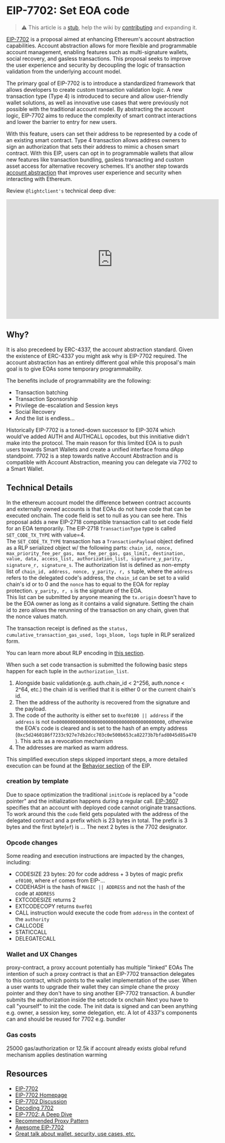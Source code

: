 # EIP-7702: Set EOA code

> :warning: This article is a [stub](https://en.wikipedia.org/wiki/Wikipedia:Stub), help the wiki by [contributing](/contributing.md) and expanding it.

[EIP-7702](https://eips.ethereum.org/EIPS/eip-7702)  is a proposal aimed at enhancing Ethereum's account abstraction capabilities. Account abstraction allows for more flexible and programmable account management, enabling features such as multi-signature wallets, social recovery, and gasless transactions. This proposal seeks to improve the user experience and security by decoupling the logic of transaction validation from the underlying account model.

The primary goal of EIP-7702 is to introduce a standardized framework that allows developers to create custom transaction validation logic. A new transaction type (Type 4) is introduced to secure and allow user-friendly wallet solutions, as well as innovative use cases that were previously not possible with the traditional account model. By abstracting the account logic, EIP-7702 aims to reduce the complexity of smart contract interactions and lower the barrier to entry for new users.

With this feature, users can set their address to be represented by a code of an existing smart contract. Type 4 transaction allows address owners to sign an authorization that sets their address to mimic a chosen smart contract.
With this EIP, users can opt in to programmable wallets that allow new features like transaction bundling, gasless transacting and custom asset access for alternative recovery schemes. It's another step towards [account abstraction](https://ethereum.org/en/roadmap/account-abstraction/) that improves user experience and security when interacting with Ethereum.

Review `@lightclient's` technical deep dive:

<!-- markdownlint-disable-next-line MD033 -->
<iframe width="560" height="315" src="https://www.youtube.com/embed/_k5fKlKBWV4?si=Y4DehqLu5fpT7-a3" title="YouTube video player" frameborder="0" allow="accelerometer; autoplay; clipboard-write; encrypted-media; gyroscope; picture-in-picture; web-share" referrerpolicy="strict-origin-when-cross-origin" allowfullscreen></iframe>

## Why?

It is also precedeed by ERC-4337, the account abstraction standard.
Given the existence of ERC-4337 you might ask why is EIP-7702 required. The account abstraction has an entirely different goal while this proposal's main goal is to give EOAs some temporary programmability.

The benefits include of programmability are the following:
- Transaction batching
- Transaction Sponsorship
- Privilege de-escalation and Session keys 
- Social Recovery
- And the list is endless...

<!-- TODO 5806 -->
Historically EIP-7702 is a toned-down successor to EIP-3074 which would've added AUTH and AUTHCALL opcodes, but this innitiative didn't make into the protocol.
The main reason for this limited EOA is to push users towards Smart Wallets and create a unified interface froma dApp standpoint.
7702 is a step towards native Account Abstraction and is compatible with Account Abstraction, meaning you can delegate via 7702 to a Smart Wallet.

## Technical Details

In the ethereum account model the difference between contract accounts and externally owned accounts is that EOAs do not have code that can be executed onchain. The code field is set to null as you can see here.
This proposal adds a new EIP-2718 compatible transaction call to set code field for an EOA temporarily.
The EIP-2718 `TransactionType` type is called `SET_CODE_TX_TYPE` with value=4.  
The `SET_CODE_TX_TYPE` transaction has a `TransactionPayload` object defined as a RLP serialized object w/ the following parts:
`chain_id, nonce, max_priority_fee_per_gas, max_fee_per_gas, gas_limit, destination, value, data, access_list, authorization_list, signature_y_parity, signature_r, signature_s`.
The authorization list is defined as non-empty list of `chain_id, address, nonce, y_parity, r, s` tuple, where the `address` refers to the delegated code's address, the `chain_id` can be set to a valid chain's id or to 0 and the `nonce` has to equal to the EOA for replay protection.
`y_parity, r, s` is the signature of the EOA.  
This list can be submitted by anyone meaning the `tx.origin` doesn't have to be the EOA owner as long as it contains a valid signature. Setting the chain id to zero allows the rerunning of the transaction on any chain, given that the nonce values match.

The transaction receipt is defined as the `status, cumulative_transaction_gas_used, logs_bloom, logs` tuple in RLP seralized form.

You can learn more about RLP encoding in [this section](https://epf.wiki/#/wiki/EL/RLP).

<!-- TODO Add nonce i.e. first check for transaction then for each auth item nonce has to be incremented otherwise fail -->
When such a set code transaction is submitted the following basic steps happen for each tuple in the `authorization_list`.
1. Alongside basic validation(e.g. auth.chain_id < 2^256, auth.nonce < 2^64, etc.) the chain id is verified that it is either 0 or the current chain's id.
2. Then the address of the authority is recovered from the signature and the payload.
3. The code of the authority is either set to `0xef0100 || address` if the `address` is not `0x0000000000000000000000000000000000000000`, otherwise the EOA's code is cleared and is set to the hash of an empty address (`0xc5d2460186f7233c927e7db2dcc703c0e500b653ca82273b7bfad8045d85a470`). This acts as a revocation mechanism
4. The addresses are marked as warm address.

This simplified execution steps skipped important steps, a more detailed execution can be found at the [Behavior section](https://eips.ethereum.org/EIPS/eip-7702#behavior) of the EIP.


### creation by template

<!-- TODO Image w/ structure -->
Due to space optimization the traditional `initCode` is replaced by a "code pointer" and the initialization happens during a regular call.
[EIP-3607](https://eips.ethereum.org/EIPS/eip-3607) specifies that an account with deployed code cannot originate transactions.
To work around this the `code` field gets populated with the address of the delegated contract and a prefix which is 23 bytes in total.
The prefix is 3 bytes and the first byte(`ef`) is ...
The next 2 bytes is the 7702 designator.

### Opcode changes

Some reading and execution instructions are impacted by the changes, including:
  - CODESIZE 23 bytes: 20 for code address + 3 bytes of magic prefix `ef0100`, where `ef` comes from EIP-...
  - CODEHASH is the hash of `MAGIC || ADDRESS` and not the hash of the code at `ADDRESS`
  - EXTCODESIZE returns 2
  - EXTCODECOPY returns `0xef01`
  - CALL instruction would execute the code from `address` in the context of the `authority`
  - CALLCODE
  - STATICCALL
  - DELEGATECALL

### Wallet and UX Changes

proxy-contract, a proxy account potentially has multiple "linked" EOAs
The intention of such a proxy contract is that an EIP-7702 transaction delegates to this contract, which points to the wallet implementation of the user. When a user wants to upgrade their wallet they can simple chane the proxy pointer and they don't have to sing another EIP-7702 transaction.
A bundler submits the authorization inside the setcode tx onchain 
Next you have to call "yourself" to init the code. The init data is signed and can been anything e.g. owner, a session key, some delegation, etc.
A lot of 4337's components can and should be reused for 7702 e.g. bundler

### Gas costs

25000 gas/authorization or 12.5k if account already exists
global refund mechanism applies
destination warming

## Resources

- [EIP-7702](https://eips.ethereum.org/EIPS/eip-7702)
- [EIP-7702 Homepage](https://eip7702.io/)
- [EIP-7702 Discussion](https://ethereum-magicians.org/t/eip-7702-set-eoa-account-code/19923)
- [Decoding 7702](https://medium.com/inception-capital/decoding-vitaliks-eip-7702-507c56f9f70c)
- [EIP-7702: A Deep Dive](https://hackmd.io/@colinlyguo/SyAZWMmr1x)
- [Recommended Proxy Pattern](https://gist.github.com/lightclient/7742e84fde4962f32928c6177eda7523)
- [Awesome EIP-7702](https://github.com/fireblocks-labs/awesome-eip-7702)
- [Great talk about wallet, security, use cases, etc.](https://www.youtube.com/watch?v=TUNtZ5jzXAk)

